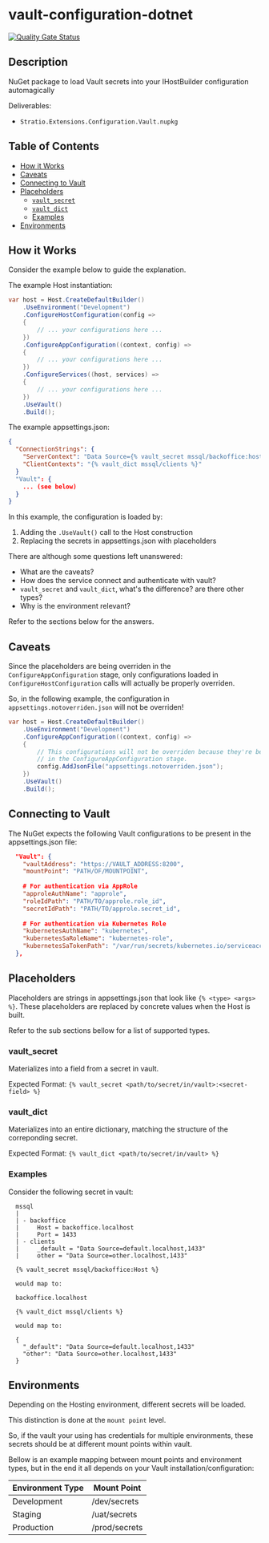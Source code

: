# vault-configuration-dotnet <!-- omit in toc -->

[![Quality Gate Status](https://sonarcloud.io/api/project_badges/measure?project=stratio2_vault-configuration-dotnet&metric=alert_status&token=e71dc8ab542157d1d3fd0c4da2003e3602f2fdd1)](https://sonarcloud.io/summary/new_code?id=stratio2_vault-configuration-dotnet)

## Description

NuGet package to load Vault secrets into your IHostBuilder configuration automagically

Deliverables:

* `Stratio.Extensions.Configuration.Vault.nupkg`

## Table of Contents

- [How it Works](#how-it-works)
- [Caveats](#caveats)
- [Connecting to Vault](#connecting-to-vault)
- [Placeholders](#placeholders)
  - [`vault_secret`](#vault_secret)
  - [`vault_dict`](#vault_dict)
  - [Examples](#examples)
- [Environments](#environments)

## How it Works

Consider the example below to guide the explanation.

The example Host instantiation:

```c#
var host = Host.CreateDefaultBuilder()
    .UseEnvironment("Development")
    .ConfigureHostConfiguration(config =>
    {
        // ... your configurations here ...
    })
    .ConfigureAppConfiguration((context, config) =>
    {
        // ... your configurations here ...
    })
    .ConfigureServices((host, services) =>
    {
        // ... your configurations here ...
    })
    .UseVault()
    .Build();
```

The example appsettings.json:

```json
{
  "ConnectionStrings": {
    "ServerContext": "Data Source={% vault_secret mssql/backoffice:host %},{% vault_secret mssql/backoffice:port %};",
    "ClientContexts": "{% vault_dict mssql/clients %}"
  }
  "Vault": {
    ... (see below)
  }
}
```

In this example, the configuration is loaded by:

1. Adding the `.UseVault()` call to the Host construction
2. Replacing the secrets in appsettings.json with placeholders

There are although some questions left unanswered:

* What are the caveats?
* How does the service connect and authenticate with vault?
* `vault_secret` and `vault_dict`, what's the difference? are there other types?
* Why is the environment relevant?

Refer to the sections below for the answers.

## Caveats

Since the placeholders are being overriden in the `ConfigureAppConfiguration` stage, only configurations loaded in `ConfigureHostConfiguration` calls will actually be properly overriden.

So, in the following example, the configuration in `appsettings.notoverriden.json` will not be overriden!

```c#
var host = Host.CreateDefaultBuilder()
    .UseEnvironment("Development")
    .ConfigureAppConfiguration((context, config) =>
    {
        // This configurations will not be overriden because they're being loaded
        // in the ConfigureAppConfiguration stage.
        config.AddJsonFile("appsettings.notoverriden.json");
    })
    .UseVault()
    .Build();
```

## Connecting to Vault

The NuGet expects the following Vault configurations to be present in the appsettings.json file:

```json
  "Vault": {
    "vaultAddress": "https://VAULT_ADDRESS:8200",
    "mountPoint": "PATH/OF/MOUNTPOINT",
    
    # For authentication via AppRole
    "approleAuthName": "approle",
    "roleIdPath": "PATH/TO/approle.role_id",
    "secretIdPath": "PATH/TO/approle.secret_id",
    
    # For authentication via Kubernetes Role
    "kubernetesAuthName": "kubernetes",
    "kubernetesSaRoleName": "kubernetes-role",
    "kubernetesSaTokenPath": "/var/run/secrets/kubernetes.io/serviceaccount/token"
  },
```

## Placeholders

Placeholders are strings in appsettings.json that look like `{% <type> <args> %}`.  These placeholders are replaced by concrete values when the Host is built.

Refer to the sub sections bellow for a list of supported types.

### vault_secret

Materializes into a field from a secret in vault.

Expected Format: `{% vault_secret <path/to/secret/in/vault>:<secret-field> %}`

### vault_dict

Materializes into an entire dictionary, matching the structure of the correponding secret.

Expected Format: `{% vault_dict <path/to/secret/in/vault> %}`

### Examples

Consider the following secret in vault:

```
  mssql
  |
  | - backoffice
  |     Host = backoffice.localhost
  |     Port = 1433
  | - clients
  |     _default = "Data Source=default.localhost,1433"
  |     other = "Data Source=other.localhost,1433"
```

```
  {% vault_secret mssql/backoffice:Host %}

  would map to:

  backoffice.localhost
```

```
  {% vault_dict mssql/clients %}

  would map to:

  {
    "_default": "Data Source=default.localhost,1433"
    "other": "Data Source=other.localhost,1433"
  }
```

## Environments

Depending on the Hosting environment, different secrets will be loaded.

This distinction is done at the `mount point` level.

So, if the vault your using has credentials for multiple environments, these secrets should be at different mount points within vault.

Bellow is an example mapping between mount points and environment types, but in the end it all depends on your Vault installation/configuration:

| Environment Type | Mount Point |
|---|---|
| Development | /dev/secrets |
| Staging | /uat/secrets |
| Production | /prod/secrets |

